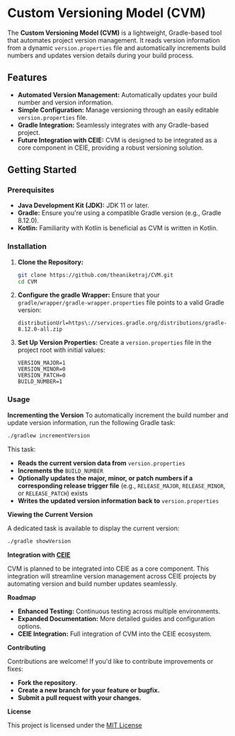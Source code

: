 # Custom Versioning Model (CVM)

The **Custom Versioning Model (CVM)** is a lightweight, Gradle-based tool that automates project version management. It reads version information from a dynamic `version.properties` file and automatically increments build numbers and updates version details during your build process.

## Features

- **Automated Version Management:** Automatically updates your build number and version information.
- **Simple Configuration:** Manage versioning through an easily editable `version.properties` file.
- **Gradle Integration:** Seamlessly integrates with any Gradle-based project.
- **Future Integration with CEIE:** CVM is designed to be integrated as a core component in CEIE, providing a robust versioning solution.

## Getting Started

### Prerequisites

- **Java Development Kit (JDK):** JDK 11 or later.
- **Gradle:** Ensure you're using a compatible Gradle version (e.g., Gradle 8.12.0).
- **Kotlin:** Familiarity with Kotlin is beneficial as CVM is written in Kotlin.

### Installation

1. **Clone the Repository:**
   
   ```bash
   git clone https://github.com/theaniketraj/CVM.git
   cd CVM
   ```
2. **Configure the gradle Wrapper:** Ensure that your ```gradle/wrapper/gradle-wrapper.properties``` file points to a valid Gradle version:
   
   ```properties
   distributionUrl=https\://services.gradle.org/distributions/gradle-8.12.0-all.zip
   ```
3. **Set Up Version Properties:** Create a ```version.properties``` file in the project root with initial values:
   
    ```properties
    VERSION_MAJOR=1
    VERSION_MINOR=0
    VERSION_PATCH=0
    BUILD_NUMBER=1
    ```

### Usage

**Incrementing the Version**
To automatically increment the build number and update version information, run the following Gradle task:
   ```bash
   ./gradlew incrementVersion
   ```
    
This task:

- **Reads the current version data from** ```version.properties```
- **Increments the** ```BUILD_NUMBER```
- **Optionally updates the major, minor, or patch numbers if a corresponding release trigger file** (e.g., ```RELEASE_MAJOR```, ```RELEASE_MINOR```, or ```RELEASE_PATCH```) exists
- **Writes the updated version information back to** ```version.properties```

**Viewing the Current Version**

A dedicated task is available to display the current version:
   ```bash
   ./gradle showVersion
   ```

**Integration with [CEIE](https://github.com/theaniketraj/ceie)**

CVM is planned to be integrated into CEIE as a core component. This integration will streamline version management across CEIE projects by automating version and build number updates seamlessly.

**Roadmap**

- **Enhanced Testing:** Continuous testing across multiple environments.
- **Expanded Documentation:** More detailed guides and configuration options.
- **CEIE Integration:** Full integration of CVM into the CEIE ecosystem.

**Contributing**

Contributions are welcome! If you'd like to contribute improvements or fixes:

- **Fork the repository**.
- **Create a new branch for your feature or bugfix.**
- **Submit a pull request with your changes.**

**License**

This project is licensed under the [MIT License](https://github.com/theaniketraj/CVM/blob/main/LICENSE)
